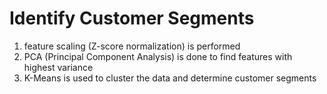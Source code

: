 # Identify Customer Segments
1. feature scaling (Z-score normalization) is performed
2. PCA (Principal Component Analysis) is done to find features with highest variance
3. K-Means is used to cluster the data and determine customer segments


